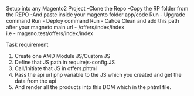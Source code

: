 Setup into any Magento2 Project
-Clone the Repo
-Copy the RP folder from the REPO
-And paste inside your magento folder  app/code
    Run - Upgrade command
    Run - Deploy command
    Run - Cahce Clean
and add this path after your magneto main url - /offers/index/index   
i.e - mageno.test/offers/index/index


Task requirement

1. Create one AMD Module JS/Custom JS
2. Define that JS path in requirejs-config.JS
3. Call/Initiate that JS in offers.phtml
5. Pass the api url php variable to the JS which you created and get the data from the api 
6. And render all the products into this DOM which in the phtml file.
    <!-- <div class="offerproducts" id="offer-product"> -->
